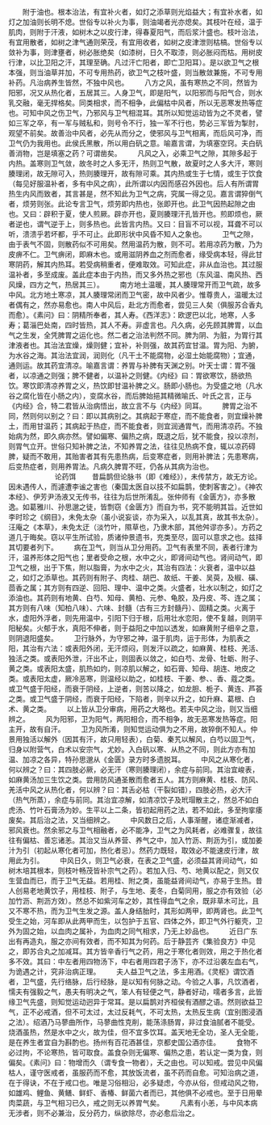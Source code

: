 <!-- { "loadSidebar": true } -->
　　附于油也。根本治法，有宜补火者，如灯之添草则光焰益大；有宜补水者，如灯之加油则长明不熄。世俗专以补火为事，则油竭者光亦熄矣。其枝叶在经，温于肌肉，则附于汗液，如树木之以皮行津，得春夏阳气，而后浆汁盛也。枝叶治法，有宜用散者，如树之津气通则荣茂，有宜用收者，如树之皮津泄则枯槁。世俗专以敛补为事，则津壅者，树必胀绝矣（如漆树，日久不取漆，则必胀闷而枯。用树皮行津，以比卫阳之汗，其理至确。凡过汗亡阳者，即亡卫阳耳）。是以欲卫气之根本强，则当油草并加，不可专用热药，欲卫气之枝叶盛，则当散敛兼施，不可专用补药。凡治病养生皆然，不独中风也。
　　八方之风，虽有寒热之不同，然皆为阳邪，况又从热化者，五居其三。人身卫气，即是阳气，以阳邪而与阳气合，则水乳交融，毫无捍格矣。同类相求，而不相争，此偏枯中风者，所以无恶寒发热等症也。可知中风之伤卫气，乃邪风与卫气相混耳。其所以知觉运动皆为之不灵者，譬如三军之卒，有一军与贼私和，则号令不行，独一军不行也，势必三军皆为掣肘，观望不前矣。故善治中风者，必先从而分之，使邪风与卫气相离，而后风可净，而卫气仍为我用也。此侯氏黑散，所以用白矾之意。喻嘉言谓，为填塞空窍。夫白矾善消物，岂是填塞之药？可谓凿矣。
　　凡风之入，必乘卫气之隙，其隙多起于内热。盖寒则卫气敛，故冬时之人多无汗，热则卫气散，故夏时之人多大汗，寒则腠理闭，故无隙可入，热则腠理开，故有隙可乘。其内热或生于七情，或生于饮食（每见好服温补者，多有中风之病），此所谓以内因而感召外因也。后人有所谓胃热生内风而致者，其言甚是，然不知此为卫气之病，究属一得之见。嘉言谓猝倒气者，烦劳则张。此论专言卫气，烦劳即内热也，张即开也。此卫气因热起隙之由也。又曰：辟积于夏，使人煎厥。辟亦开也，夏则腠理汗孔皆开也。煎即烦也，厥者逆也，谓气逆于上，则多热也。此皆言内热。又曰：目盲不可以视，耳聋不可以听，溃溃乎若坏都，乎不可止。此即形状中风昏不知人之象也。
　　卫气之隙，由于表气不固，则散药似不可用矣。然用温药为散，则不可。若用凉药为散，乃为皮痹不仁。卫气痹闭，即麻木也。或用滋阴养血之剂而愈者，缘受病本轻，得此甘寒阴药，解其内热耳。若受病稍重者，便难取效。可知此症，非从血治也。其过服温补者，多至成废。盖此症本由于内热，而又多外热之邪也（东风温、南风热、西风燥，四方之气，热居其三）。
　　南方地土温暖，其人腠理常开而卫气疏，故多中风。北方地土寒凉，其人腠理常闭而卫气密，故中风者少。惟尊贵人，温暖太过者偶有之，然亦易愈也。南人中风后，赴北方而愈者，尝见三人矣（俱服苏合香丸而愈）。《素问》曰：阴精所奉者，其人寿。《西洋志》：欧逻巴以北，地寒，人多寿；葛淄巴处南，四时皆热，其人不寿。非虚言也。凡久病，必先顾其脾胃，以血气之生发，全凭脾胃之运化也。然二者之治法判然不同。脾为阴、为脏，为胃行其津液者也。其治法宜燥，燥则健；宜补，补则强，故其药宜甘温。胃为阳、为腑，为水谷之海。其治法宜润，润则化（凡干土不能腐物，必湿土始能腐物）；宜通，通则运。故其药宜清凉。喻嘉言谓：养胃与补脾有天渊之别。叶天士谓：胃不强者，以凉通之则强；脾不健者，以温补之则健。《内经》曰：胃欲寒饮，肠欲热饮。寒饮即清凉养胃之义，热饮即甘温补脾之义。肠即小肠也。为受盛之地（凡水谷之腐化皆在小肠之内），变腐水谷，而后脾始挹其精微喻氏、叶氏之言，正与《内经》合，特二君皆从治病悟出，故立言不与《内经》同耳。
　　脾胃之治不同，然则何以别之？曰：即以其病别之。其病起于寒症，而不能食者，则宜燥补脾土，而用甘温药；其病起于热症，而不能食者，则宜润通胃气，而用清凉药。不独始病为然，即久病亦然。譬如偏寒、偏热之病，既退之后，犹不能食，投以凉剂，则胃气立开。世俗只知补脾之法，不知养胃之法，往往见热病不食，辄以凉药碍脾，疑而不敢用，其贻害者其有先患热病，后变寒症者，则用补脾法；先患寒病，后变热症者，则用养胃法。凡病久脾胃不旺，仍各从其病为治也。
　　
　　
　　论药饵
　　昔扁鹊但论脉书（即《难经》），未传禁方，故无方论。因未遇传人，而遽遭李谧之害也（秦国太医自以技不如扁鹊，使刺客害之）。《神农本经》、伊芳尹汤液又无传书，往往为后世所淆乱。张仲师有《金匮方》，亦多散逸。如葛雅川、孙思邈之徒，皆剽窃《金匮方》而自为书，究不能明其旨。近世如李时珍之《纲目》，未免太杂（虽小说妄谈，亦为采入，以乱其真，故其书太杂）。汪庵之《本草》，未免太迂（淡竹叶，隰草也，乃隶木部，其他舛谬亦多）。方药之道几于晦矣。窃以平生所试验，质诸仲景遗书，充类至尽，固可以意求之也。兹择其切要者列下。
　　病在卫气，则当从卫分用药。卫气有表里不同，表者行津为汗，温养形体之阳气也；里者受命之根，水中之火，即肾间动气也。肾间动气，即卫气之根，出于下焦，附以脂膏，为水中之火，其治有四法：火衰者，温中以益之，如灯之添草也。其药则有附子、肉桂、胡巴、故纸、干姜、吴萸，及椒、磺、茴香之属；其方则有四逆、回阳、理中、温中之类。火盛者，壮水以制之，如灯之添油也。其药则有地黄、白芍、知母、黄柏、元参、龟胶，及丹皮、芩、连之属；其方则有八味（知柏八味）、六味、封髓（古有三方封髓丹）、固精之类。火离于水，虚阳外浮者，则先用温中，引阳下归于根，后用壮水恋阳，使不复越，则阴平阳秘矣。火郁于水，真阳不伸者，则于益阳之中加以透发，如麻黄附子细辛之意，则阴退阳盛矣。
　　卫行脉外，为守邪之神，温于肌肉，运于形体，为肌表之阳，其治有六法：或表阳外闭，无汗烦闷，则发汗以疏之，如麻黄、桂枝、羌活、独活之类。或表阳外泄，汗出不止，则固表以敛之，如白芍、龙骨、牡蛎、附子、黄之类。或表阳太盛，肌热如灼，则凉肌以解之，如石膏、知母、胡连、地皮之类。或表阳太虚，厥冷恶寒，则温经以助之，如桂枝、干姜、参、、香、蔻之类。或卫气盛于阳经，而衰于阴经，上逆者，则苦以降之，如龙胆、栀子、黄连、芦荟之类。或卫气盛于阴经，而衰于阳经，下陷者，则辛以升之，如升麻、葛根、白术、黄之类。
　　以上皆从卫分审病，用药之大略也。若夫中风之治，则又当细辨之。
　　风为阳邪，卫为阳气，两阳相合，而不相争，故无恶寒发热等症。阳主开，故有自汗。
　　卫为风所淆，则知觉运动俱为之不用，故猝倒不知人。仲景用独活以解外（因其有汗，故只用轻表），白菊、秦艽以解风，白芍以固卫气，归身以附营气，白术以安宗气，尤妙。入白矾以寒、从热之不同，则此方亦有加温、加凉之各异，特孙思邈从《金匮》录方时多遗脱耳。
　　中风之从寒化者，何以辨之？曰：其四肢必厥，必无汗（寒则腠理闭），余症与前同。其治宜峻表，如麻黄汤加三生饮之类。尝用防风通圣散而愈者五人。其方则麻黄、桂枝、防风、羌活中风之从热化者，何以辨？曰：其舌必枯（干裂如错），四肢必热，必大汗（热气所蒸），余症与前同。其治宜凉解，如清凉饮子及玳瑁散主之，然总不如白虎汤、竹叶石膏汤为妙。生平以上二条，皆初起用药之法，若不如此，多至拘挛痿废矣。其后治之法，又当细辨之。
　　中风数日之后，人事渐醒，诸症渐减者，邪风衰也。然余邪之与卫气相融者，必不能净，卫气之为风耗者，必难骤复，故往往有偏枯、善忘诸恙。其治又当从养营、养气之中，加入竹沥、荆沥为引，或加姜汁为引（初起从寒化者可加，热化者忌）。然药力既轻，取效必不能速皮行津，故用此为引。
　　中风日久，则卫气必衰，在表之卫气盛，必须益其肾间动气，如树木培其根本，则枝叶畅茂皆补宗气之药）。若加入归、芍、地黄以配之，则又仅生营血而已，而于卫气无益。若用桂、附之类，虽能益肾间动气，亦易于生热。昔人创易老地黄饮子，用桂枝、附子，与生地、麦冬，白菊同用，服之亦有效验（必加竹沥、荆沥方效）。然总不如紫河车之妙，其性得血气之余，既非草木可比，且又不寒不热，而为卫气生发之源。盖人身结胎时，其形如两甲，即两肾也。此卫气受生之始，河车即从此两甲而生，以包护于五官、四体之外，即卫气外行躯壳，卫外为固之始，以血肉之属补，为血肉之同气相求，乃无上妙品也。
　　近日广东出有再造丸，服之亦间有效者，而不知其为何药。后于静芸齐《集验良方》中见之，即苏合丸之加减耳。其方皆辛香行气之药，用之于寒化者则效，用之于热化者多不效。其曰：中左者用四物汤下，中右者用四君子汤下，亦不过沿袭左血右气，为诡遇之计，究非治病正理。
　　夫人益卫气之法，多主用酒。《灵枢》谓饮酒者，卫气盛，先行络脉，后行经脉，是以知有何脉之动。今验之人事，凡饮酒者，懦夫有强毅之气，愚夫有明决之气，笨人有轻便之气，静者好动，嚅者多言，此皆缘卫气先盛，则知觉运动迥异于常耳。是以扁鹊对齐桓侯有酒醪之语。然则欲益卫气，正不必戒酒，但不可太过，太过反耗气，不可太热，太热反生病（宜别图浸酒之法）。绍酒乃马蓼曲所作，马蓼曲性克削，能荡涤肠胃，非过食油腻者不能受。烧酒虽热，然是水中之火，故为佳，但不宜多饮耳。盖天地无全功，圣人无全能，是在养生者宜自为斟酌也。扬州有百花酒甚佳，京都史国公酒亦佳。
　　食物不必过拘，不论寒热，皆可取食。盖食杂则无偏寒、偏热之患，若认定一类为食，则偏矣。《素问》曰：物增而久（谓专食一物者），夭之由也。可以知戒。尝见中风偏枯人，谨守医戒者，虽服药而不愈，其放饭流者，虽不药而自愈。可知治病之道，在于得诀，不在于戒口也。唯是习俗相沿，必多疑虑，今亦从俗，但戒动风之物，如雄鸡、鲤鱼、黄鳝、鲜虾、香椿、鲜菌六者而已，其他俱不必戒也。至于日用晕肉菜蔬，与卫气相习已久，戒之则无以养胃气矣。
　　凡素有小恙，与中风本病无涉者，则不必兼治，反分药力，纵欲除尽，亦必愈后治之。
